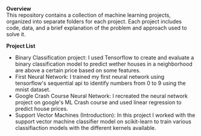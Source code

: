 **Overview**<br>
This repository contains a collection of machine learning projects, organized into separate folders for each project. Each project includes code, data, and a brief explanation of the problem and approach used to solve it.<br>

**Project List**<br>
- Binary Classification project: I used Tensorflow to create and evaluate a binary classification model to predict wether houses in a neighborhood are above a certain price based on some features.
- First Neural Network: I trained my first neural network using tensorflow's sequential api to identify numbers from 0 to 9 using the mnist dataset.
- Google Crash Course Neural Network: I recreated the neural network project on google's ML Crash course and used linear regression to predict house prices.
- Support Vector Machines (Introduction): In this project I worked with the support vector machine classifier model on scikit-learn to train various classifiaction models with the different kernels available.

